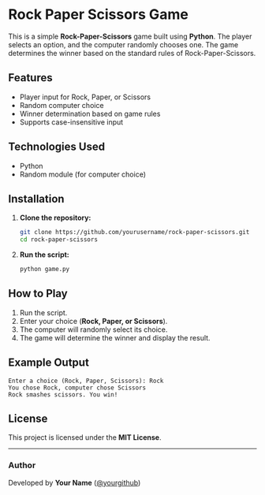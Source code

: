 # Rock Paper Scissors Game

This is a simple **Rock-Paper-Scissors** game built using **Python**. The player selects an option, and the computer randomly chooses one. The game determines the winner based on the standard rules of Rock-Paper-Scissors.

## Features
- Player input for Rock, Paper, or Scissors
- Random computer choice
- Winner determination based on game rules
- Supports case-insensitive input

## Technologies Used
- Python
- Random module (for computer choice)

## Installation

1. **Clone the repository:**
   ```sh
   git clone https://github.com/yourusername/rock-paper-scissors.git
   cd rock-paper-scissors
   ```

2. **Run the script:**
   ```sh
   python game.py
   ```

## How to Play
1. Run the script.
2. Enter your choice (**Rock, Paper, or Scissors**).
3. The computer will randomly select its choice.
4. The game will determine the winner and display the result.

## Example Output
```
Enter a choice (Rock, Paper, Scissors): Rock
You chose Rock, computer chose Scissors
Rock smashes scissors. You win!
```

## License
This project is licensed under the **MIT License**.

---
### Author
Developed by **Your Name** ([@yourgithub](https://github.com/yourgithub))
